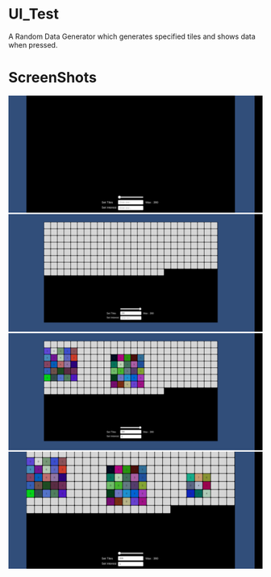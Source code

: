 # UI_Test

A Random Data Generator which generates specified tiles and shows data when pressed.

# ScreenShots

![alt text](https://github.com/DarshanSahay/UI_Test/blob/main/UI%20Test/Assets/ScreenShot/Screenshot_20220303_193934.jpg)
![alt text](https://github.com/DarshanSahay/UI_Test/blob/main/UI%20Test/Assets/ScreenShot/Screenshot_20220303_193946.jpg)
![alt text](https://github.com/DarshanSahay/UI_Test/blob/main/UI%20Test/Assets/ScreenShot/Screenshot_20220303_194006.jpg)
![alt text](https://github.com/DarshanSahay/UI_Test/blob/main/UI%20Test/Assets/ScreenShot/Screenshot_20220303_194024.jpg)
